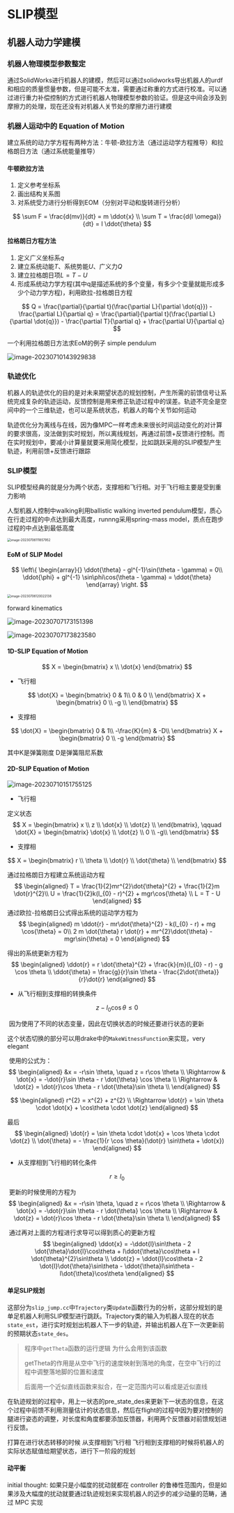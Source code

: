 # SLIP模型

## 机器人动力学建模

### 机器人物理模型参数整定

通过SolidWorks进行机器人的建模，然后可以通过solidworks导出机器人的urdf和相应的质量惯量参数，但是可能不太准，需要通过称重的方式进行校准。可以通过进行重力补偿控制的方式进行机器人物理模型参数的验证。但是这中间会涉及到摩擦力的处理，现在还没有对机器人关节处的摩擦力进行建模

###  机器人运动中的 Equation of Motion

建立系统的动力学方程有两种方法：牛顿-欧拉方法（通过运动学方程推导）和拉格朗日方法（通过系统能量推导）

#### 牛顿欧拉方法

1.   定义参考坐标系
2.   画出结构关系图
3.   对系统受力进行分析得到EOM（分别对平动和旋转进行分析）

$$
\sum F = \frac{d(mv)}{dt} = m \ddot{x} \\
\sum T = \frac{d(I \omega)}{dt} = I \ddot{\theta}
$$

#### 拉格朗日方程方法

1.   定义广义坐标系$q$
2.   建立系统动能$T$、系统势能$U$、广义力$Q$
3.   建立拉格朗日项$L = T - U$
4.   形成系统动力学方程(其中q是描述系统的多个变量，有多少个变量就能形成多少个动力学方程)，利用欧拉-拉格朗日方程

$$
Q = \frac{\partial}{\partial t}(\frac{\partial L}{\partial \dot{q}}) - \frac{\partial L}{\partial q} =  \frac{\partial}{\partial t}(\frac{\partial L}{\partial \dot{q}}) - \frac{\partial T}{\partial q} + \frac{\partial U}{\partial q}
$$

一个利用拉格朗日方法求EoM的例子  simple pendulum

![image-20230710143929838](https://ultramarine-image.oss-cn-beijing.aliyuncs.com/img/image-20230710143929838.png)

### 轨迹优化

机器人的轨迹优化的目的是对未来期望状态的规划控制，产生所需的前馈信号让系统完成复杂的轨迹运动，反馈控制是用来修正轨迹过程中的误差。轨迹不完全是空间中的一个三维轨迹，也可以是系统状态，机器人的每个关节如何运动

轨迹优化分为离线与在线，因为像MPC一样考虑未来很长时间运动变化的对计算的要求很高，没法做到实时规划，所以离线规划，再通过前馈+反馈进行控制。而在实时规划中，要减小计算量就要采用简化模型，比如跳跃采用的SLIP模型产生轨迹，利用前馈+反馈进行跟踪

### SLIP模型

SLIP模型经典的就是分为两个状态，支撑相和飞行相。对于飞行相主要是受到重力影响

人型机器人控制中walking利用ballistic walking inverted pendulum模型，质心在行走过程的中点达到最大高度，runnng采用spring-mass model，质点在跑步过程的中点达到最低高度

<img src="https://ultramarine-image.oss-cn-beijing.aliyuncs.com/img/image-20230706111857952.png" alt="image-20230706111857952" style="zoom:50%;" />

#### EoM of SLIP Model

$$
\left\{
\begin{array}{}
\ddot{\theta} - gl^{-1}\sin(\theta - \gamma) = 0\\
\ddot{\phi} + gl^{-1} \sin\phi\cos(\theta - \gamma) = \ddot{\theta}
\end{array}
\right.
$$

<img src="https://ultramarine-image.oss-cn-beijing.aliyuncs.com/img/image-20230706120022138.png" alt="image-20230706120022138" style="zoom:50%;" />

forward kinematics

![image-20230707173151398](https://ultramarine-image.oss-cn-beijing.aliyuncs.com/img/image-20230707173151398.png)

![image-20230707173823580](https://ultramarine-image.oss-cn-beijing.aliyuncs.com/img/image-20230707173823580.png)

#### 1D-SLIP Equation of Motion

$$
X = 
\begin{bmatrix}
x \\ 
\dot{x}
\end{bmatrix}
$$



-   飞行相

$$
\dot{X} = 
\begin{bmatrix}
0 & 1\\
0 & 0 \\
\end{bmatrix}
 X + 
 \begin{bmatrix}
 0 \\
 -g \\
 \end{bmatrix}
$$

-   支撑相

$$
\dot{X} =
\begin{bmatrix}
0 & 1\\
-\frac{K}{m} & -D\\
\end{bmatrix}
X + 
\begin{bmatrix}
0 \\
-g
\end{bmatrix}
$$

其中K是弹簧刚度  D是弹簧阻尼系数

#### 2D-SLIP Equation of Motion

![image-20230710151755125](https://ultramarine-image.oss-cn-beijing.aliyuncs.com/img/image-20230710151755125.png)

-   飞行相

定义状态
$$
X = 
\begin{bmatrix}
x \\
z \\
\dot{x} \\
\dot{z} \\
\end{bmatrix}, 
\qquad
\dot{X} = 
\begin{bmatrix}
\dot{x} \\
\dot{z} \\
0 \\
-g\\
\end{bmatrix}
$$

-   支撑相

$$
X = 
\begin{bmatrix}
r \\
\theta \\
\dot{r} \\
\dot{\theta} \\
\end{bmatrix}
$$



通过拉格朗日方程建立系统运动方程
$$
\begin{aligned}
T = \frac{1}{2}mr^{2}\dot{\theta}^{2} + \frac{1}{2}m \dot{r}^{2}\\
U = \frac{1}{2}k(l_{0} - r)^{2} + mgr\cos{\theta} \\
L = T - U
\end{aligned}
$$
通过欧拉-拉格朗日公式得出系统的运动学方程为
$$
\begin{aligned}
m \ddot{r} - mr\dot{\theta}^{2} - k(l_{0} - r) + mg \cos{\theta} = 0\\
2 m \dot{\theta} r \dot{r} + mr^{2}\ddot{\theta} - mgr\sin{\theta} = 0
\end{aligned}
$$

得出的系统更新方程为
$$
\begin{aligned}
\ddot{r} = r \dot{\theta}^{2} + \frac{k}{m}(l_{0} - r) - g \cos \theta \\
\ddot{\theta} = \frac{g}{r}\sin \theta - \frac{2\dot{\theta}}{r}\dot{r}
\end{aligned}
$$


-   从飞行相到支撑相的转换条件

$$
z - l_{0}\cos \theta \leq 0
$$

​	因为使用了不同的状态变量，因此在切换状态的时候还要进行状态的更新

​	这个状态切换的部分可以用drake中的`MakeWitnessFunction`来实现，very elegant

​	使用的公式为：
$$
\begin{aligned}
&x = -r\sin \theta, \quad z = r\cos \theta \\
\Rightarrow & \dot{x} = -\dot{r}\sin \theta - r \dot{\theta} \cos \theta \\
\Rightarrow & \dot{z} = \dot{r}\cos \theta - r \dot{\theta}\sin \theta \\
\end{aligned}
$$

$$
\begin{aligned}
r^{2} = x^{2} + z^{2} \\
\Rightarrow \dot{r} = \sin \theta \cdot \dot{x} + \cos\theta \cdot \dot{z}
\end{aligned}
$$

最后
$$
\begin{aligned}
\dot{r} = \sin \theta \cdot \dot{x} + \cos \theta \cdot \dot{z} \\
\dot{\theta} = - \frac{1}{r \cos \theta}(\dot{r} \sin\theta + \dot{x})
\end{aligned}
$$

-   从支撑相到飞行相的转化条件

$$
r \geq l_{0}
$$

​	更新的时候使用的方程为
$$
\begin{aligned}
&x = -r\sin \theta, \quad z = r\cos \theta \\
\Rightarrow & \dot{x} = -\dot{r}\sin \theta - r \dot{\theta} \cos \theta \\
\Rightarrow & \dot{z} = \dot{r}\cos \theta - r \dot{\theta}\sin \theta \\
\end{aligned}
$$

​	通过再对上面的方程进行求导可以得到质心的更新方程
$$
\begin{aligned}
\ddot{x} = -\ddot{l}\sin\theta - 2 \dot{\theta}\dot{l}\cos\theta + l\ddot{\theta}\cos\theta + l \dot{\theta}^{2}\sin\theta \\
\ddot{z} = \ddot{l}\cos\theta - 2 \dot{l}\dot{\theta}\sin\theta - \ddot{\theta}l\sin\theta - l\dot{\theta}\cos\theta
\end{aligned}
$$
#### 单足SLIP规划

这部分为`slip_jump.cc`中`Trajectory`类`Update`函数行为的分析，这部分规划的是单足机器人利用SLIP模型进行跳跃。Trajectory类的输入为机器人现在的状态`state_est`，进行实时规划出机器人下一步的轨迹，并输出机器人在下一次更新前的预期状态`state_des`。

>   程序中`getTheta`函数的运行逻辑  为什么会用到该函数
>
>   getTheta的作用是从空中飞行的速度映射到落地的角度，在空中飞行的过程中调整落地脚的位置和速度
>
>   后面用一个近似直线函数来拟合，在一定范围内可以看成是近似直线

在轨迹规划的过程中，用上一状态的pre_state_des来更新下一状态的信息，在这个过程中前馈不利用测量估计的状态信息，然后在flight的过程中因为要对控制的腿进行姿态的调整，对长度和角度都要添加反馈器，利用两个反馈器对前馈规划进行反馈。

打算在进行状态转移的时候  从支撑相到飞行相 飞行相到支撑相的时候将机器人的实际状态赋值给期望状态，进行下一阶段的规划

#### 动平衡

initial thought: 如果只是小幅度的扰动就都在 controller 的鲁棒性范围内，但是如果涉及大幅度的扰动就要通过轨迹规划来实现机器人的迈步的减少动量的范畴，通过 MPC 实现
